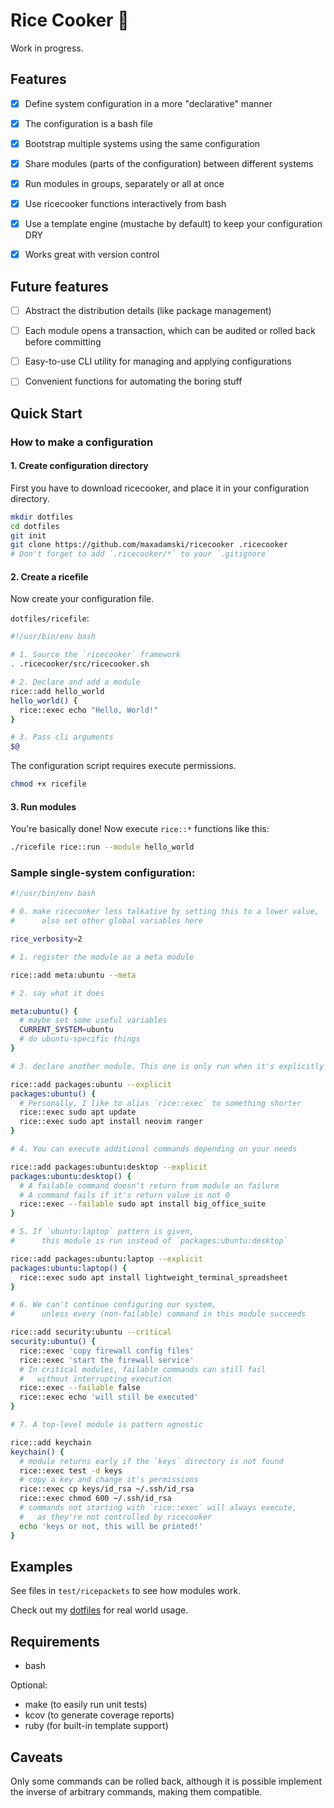 # Rice Cooker 🍚

Work in progress.



## Features

- [x] Define system configuration in a more "declarative" manner
- [x] The configuration is a bash file
- [x] Bootstrap multiple systems using the same configuration
- [x] Share modules (parts of the configuration) between different systems
- [x] Run modules in groups, separately or all at once
- [x] Use ricecooker functions interactively from bash
- [x] Use a template engine (mustache by default) to keep your configuration DRY
- [x] Works great with version control



## Future features

- [ ] Abstract the distribution details (like package management)
- [ ] Each module opens a transaction, which can be audited or rolled back before committing
- [ ] Easy-to-use CLI utility for managing and applying configurations
- [ ] Convenient functions for automating the boring stuff



## Quick Start

### How to make a configuration

#### 1. Create configuration directory

First you have to download ricecooker, and place it in your configuration directory.

```sh
mkdir dotfiles
cd dotfiles
git init
git clone https://github.com/maxadamski/ricecooker .ricecooker
# Don't forget to add `.ricecooker/*` to your `.gitignore`
```


#### 2. Create a ricefile

Now create your configuration file.

`dotfiles/ricefile`:
```sh
#!/usr/bin/env bash

# 1. Source the `ricecooker` framework
. .ricecooker/src/ricecooker.sh

# 2. Declare and add a module
rice::add hello_world
hello_world() {
  rice::exec echo "Hello, World!"
}

# 3. Pass cli arguments
$@
```

The configuration script requires execute permissions.

```sh
chmod +x ricefile
```


#### 3. Run modules

You're basically done! Now execute `rice::*` functions like this:

```sh
./ricefile rice::run --module hello_world
```



### Sample single-system configuration:

```sh
#!/usr/bin/env bash

# 0. make ricecooker less talkative by setting this to a lower value,
#      also set other global variables here

rice_verbosity=2

# 1. register the module as a meta module

rice::add meta:ubuntu --meta

# 2. say what it does

meta:ubuntu() {
  # maybe set some useful variables
  CURRENT_SYSTEM=ubuntu
  # do ubuntu-specific things
}

# 3. declare another module. This one is only run when it's explicitly told to!

rice::add packages:ubuntu --explicit
packages:ubuntu() {
  # Personally, I like to alias `rice::exec` to something shorter
  rice::exec sudo apt update
  rice::exec sudo apt install neovim ranger
}

# 4. You can execute additional commands depending on your needs

rice::add packages:ubuntu:desktop --explicit
packages:ubuntu:desktop() {
  # A failable command doesn't return from module on failure
  # A command fails if it's return value is not 0
  rice::exec --failable sudo apt install big_office_suite
}

# 5. If `ubuntu:laptop` pattern is given, 
#      this module is run instead of `packages:ubuntu:desktop`

rice::add packages:ubuntu:laptop --explicit
packages:ubuntu:laptop() {
  rice::exec sudo apt install lightweight_terminal_spreadsheet
}

# 6. We can't continue configuring our system, 
#      unless every (non-failable) command in this module succeeds

rice::add security:ubuntu --critical
security:ubuntu() {
  rice::exec 'copy firewall config files'
  rice::exec 'start the firewall service'
  # In critical modules, failable commands can still fail
  #   without interrupting execution
  rice::exec --failable false
  rice::exec echo 'will still be executed'
}

# 7. A top-level module is pattern agnostic

rice::add keychain
keychain() {
  # module returns early if the `keys` directory is not found
  rice::exec test -d keys
  # copy a key and change it's permissions
  rice::exec cp keys/id_rsa ~/.ssh/id_rsa
  rice::exec chmod 600 ~/.ssh/id_rsa
  # commands not starting with `rice::exec` will always execute,
  #   as they're not controlled by ricecooker
  echo 'keys or not, this will be printed!'
}
```


## Examples

See files in `test/ricepackets` to see how modules work.

Check out my [dotfiles](https://github.com/maxadamski/dotfiles) for real world usage.


## Requirements

- bash

Optional:
- make (to easily run unit tests)
- kcov (to generate coverage reports)
- ruby (for built-in template support)


## Caveats

Only some commands can be rolled back, although it is possible implement the inverse of arbitrary commands, making them compatible.

